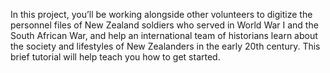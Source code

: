 In this project, you’ll be working alongside other volunteers to digitize the personnel files of New Zealand soldiers who served in World War I and the South African War, and help an international team of historians learn about the society and lifestyles of New Zealanders in the early 20th century. This brief tutorial will help teach you how to get started.